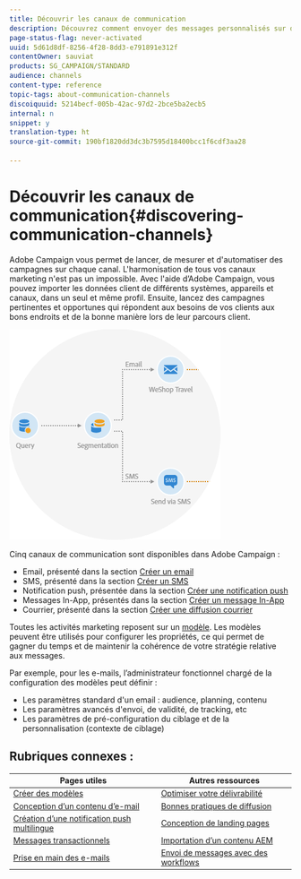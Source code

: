 ```yaml
---
title: Découvrir les canaux de communication
description: Découvrez comment envoyer des messages personnalisés sur divers canaux et créer des campagnes cross-canal pour mieux cibler vos destinataires.
page-status-flag: never-activated
uuid: 5d61d8df-8256-4f28-8dd3-e791891e312f
contentOwner: sauviat
products: SG_CAMPAIGN/STANDARD
audience: channels
content-type: reference
topic-tags: about-communication-channels
discoiquuid: 5214becf-005b-42ac-97d2-2bce5ba2ecb5
internal: n
snippet: y
translation-type: ht
source-git-commit: 190bf1820dd3dc3b7595d18400bcc1f6cdf3aa28

---
```



# Découvrir les canaux de communication{#discovering-communication-channels}

 Adobe Campaign vous permet de lancer, de mesurer et d&#39;automatiser des campagnes sur chaque canal.
L&#39;harmonisation de tous vos canaux marketing n&#39;est pas un impossible. Avec l&#39;aide d’Adobe Campaign, vous pouvez importer les données client de différents systèmes, appareils et canaux, dans un seul et même profil. Ensuite, lancez des campagnes pertinentes et opportunes qui répondent aux besoins de vos clients aux bons endroits et de la bonne manière lors de leur parcours client.

![](assets/do-not-localize/cross-channel.png)

Cinq canaux de communication sont disponibles dans Adobe Campaign :

* Email, présenté dans la section [Créer un email](../../channels/using/about-emails.md)
* SMS, présenté dans la section [Créer un SMS](../../channels/using/about-sms-messages.md)
* Notification push, présentée dans la section [Créer une notification push](../../channels/using/about-push-notifications.md)
* Messages In-App, présentés dans la section [Créer un message In-App](../../channels/using/about-in-app-messaging.md)
* Courrier, présenté dans la section [Créer une diffusion courrier](../../channels/using/about-direct-mail.md)

Toutes les activités marketing reposent sur un [modèle](../../start/using/marketing-activity-templates.md). Les modèles peuvent être utilisés pour configurer les propriétés, ce qui permet de gagner du temps et de maintenir la cohérence de votre stratégie relative aux messages.

Par exemple, pour les e-mails, l’administrateur fonctionnel chargé de la configuration des modèles peut définir :

* Les paramètres standard d&#39;un email : audience, planning, contenu
* Les paramètres avancés d&#39;envoi, de validité, de tracking, etc
* Les paramètres de pré-configuration du ciblage et de la personnalisation (contexte de ciblage)

## Rubriques connexes :

| Pages utiles | Autres ressources |
|---|---|
| [Créer des modèles](../../start/using/marketing-activity-templates.md) | [Optimiser votre délivrabilité](../../sending/using/about-deliverability.md) |
| [Conception d’un contenu d’e-mail](../../designing/using/designing-content-in-adobe-campaign.md) | [Bonnes pratiques de diffusion](https://helpx.adobe.com/fr/campaign/kb/delivery-best-practices.html) |
| [Création d’une notification push multilingue](../../channels/using/creating-a-multilingual-push-notification.md) | [Conception de landing pages](../../channels/using/getting-started-with-landing-pages.md) |
| [Messages transactionnels](../../channels/using/about-transactional-messaging.md) | [Importation d’un contenu AEM](../../integrating/using/creating-email-experience-manager.md) |
| [Prise en main des e-mails](https://helpx.adobe.com/fr/campaign/kb/acs-get-started-with-emails.html) | [Envoi de messages avec des workflows](../../automating/using/about-channel-activities.md) |
